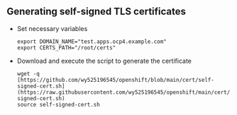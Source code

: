 ## Generating self-signed TLS certificates

* Set necessary variables
  ```
  export DOMAIN_NAME="test.apps.ocp4.example.com"
  export CERTS_PATH="/root/certs"
  ```
  
* Download and execute the script to generate the certificate
  ```
  wget -q [https://github.com/wy525196545/openshift/blob/main/cert/self-signed-cert.sh](https://raw.githubusercontent.com/wy525196545/openshift/main/cert/self-signed-cert.sh)
  source self-signed-cert.sh
  ```
